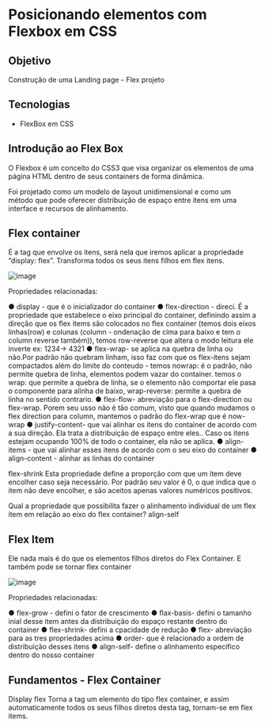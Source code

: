 # Posicionando elementos com Flexbox em CSS

## Objetivo

Construção de uma Landing page - Flex projeto

## Tecnologias

- FlexBox em CSS

## Introdução ao Flex Box

O Flexbox é um conceito do CSS3 que visa organizar os elementos de uma página HTML dentro de seus containers de forma dinâmica.

Foi projetado como um modelo de layout unidimensional e como um método que pode oferecer distribuição de espaço entre itens em uma interface e recursos de alinhamento.


## Flex container


É a tag que envolve os itens, será nela que iremos aplicar a propriedade “display: flex”. Transforma todos os seus itens filhos
em flex itens.

![image](https://user-images.githubusercontent.com/52088444/171762073-5d21daf8-790a-4757-8994-b6e2ca981415.png)

Propriedades relacionadas:

● display - que é o inicializador do container
● flex-direction - direci. É a  propriedade que estabelece o eixo principal do container,
definindo assim a direção que os flex items são colocados no flex container (temos dois eixos linhas(row) e colunas (column - ondenação de cima para baixo e tem o column reverse também)), temos row-reverse que altera o modo leitura ele inverte ex: 1234-> 4321
● flex-wrap- se aplica na quebra de linha ou não.Por padrão não quebram linham, isso faz com que os flex-itens sejam compactados além do limite do conteudo - temos nowrap: é o padrão, não permite quebra de linha, elementos podem vazar do container. temos o wrap: que permite a quebra de linha, se o elemento não comportar ele pasa o componente para alinha de baixo, wrap-reverse: permite a quebra de linha no sentido contrario.
● flex-flow- abreviação para o flex-direction ou flex-wrap. Porem seu usso não é tão comum, visto que 
quando mudamos o flex direction para column, mantemos o padrão do flex-wrap que é now-wrap
● justify-content- que vai alinhar os itens do container de acordo com a sua direção. Ela trata a distribuição de espaço entre eles.. Caso os itens estejam ocupando 100% de todo o container, ela não se aplica.
● align-items - que vai alinhar esses itens de acordo com o seu eixo do container
● align-content - alinhar as linhas do container

flex-shrink
Esta propriedade define a proporção com que um item deve encolher caso seja necessário. Por padrão seu valor é 0, o que indica que o item não deve encolher, e são aceitos apenas valores numéricos positivos.


Qual a propriedade que possibilita fazer o alinhamento individual de um flex item em relação ao eixo do flex container?
align-self

## Flex Item

Ele nada mais é do que os elementos filhos diretos do Flex Container. E também pode se tornar flex container

![image](https://user-images.githubusercontent.com/52088444/171762664-0f0d1fd7-1c05-4139-b8a3-581b11afce8e.png)

Propriedades relacionadas:

● flex-grow - defini o fator de crescimento
● flax-basis- defini o tamanho inial desse item antes da distribuição do espaço restante dentro do container
● flex-shrink- defini a cpacidade de redução
● flex- abreviação para as tres propriedades acima
● order- que é relacionado a ordem de distribuição desses itens
● align-self- define o alinhamento especifico dentro do nosso container

## Fundamentos - Flex Container

Display flex Torna a tag um elemento do tipo flex container, e assim automaticamente todos os seus filhos diretos desta tag, tornam-se em flex items.


